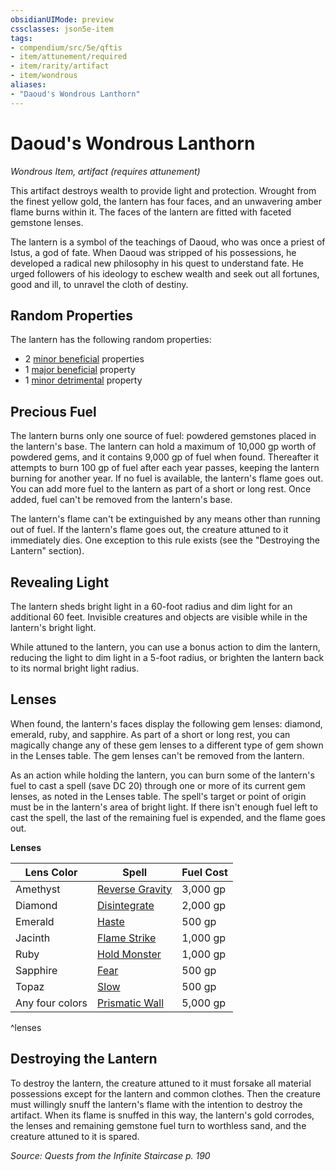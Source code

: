 ```yaml
---
obsidianUIMode: preview
cssclasses: json5e-item
tags:
- compendium/src/5e/qftis
- item/attunement/required
- item/rarity/artifact
- item/wondrous
aliases: 
- "Daoud's Wondrous Lanthorn"
---
```

# Daoud's Wondrous Lanthorn
*Wondrous Item, artifact (requires attunement)*  


This artifact destroys wealth to provide light and protection. Wrought from the finest yellow gold, the lantern has four faces, and an unwavering amber flame burns within it. The faces of the lantern are fitted with faceted gemstone lenses.

The lantern is a symbol of the teachings of Daoud, who was once a priest of Istus, a god of fate. When Daoud was stripped of his possessions, he developed a radical new philosophy in his quest to understand fate. He urged followers of his ideology to eschew wealth and seek out all fortunes, good and ill, to unravel the cloth of destiny.

## Random Properties

The lantern has the following random properties:

- 2 [minor beneficial](/Systems/5e/tables/artifact-properties-minor-beneficial-properties.md) properties  
- 1 [major beneficial](/Systems/5e/tables/artifact-properties-major-beneficial-properties.md) property  
- 1 [minor detrimental](/Systems/5e/tables/artifact-properties-minor-detrimental-properties.md) property  

## Precious Fuel

The lantern burns only one source of fuel: powdered gemstones placed in the lantern's base. The lantern can hold a maximum of 10,000 gp worth of powdered gems, and it contains 9,000 gp of fuel when found. Thereafter it attempts to burn 100 gp of fuel after each year passes, keeping the lantern burning for another year. If no fuel is available, the lantern's flame goes out. You can add more fuel to the lantern as part of a short or long rest. Once added, fuel can't be removed from the lantern's base.

The lantern's flame can't be extinguished by any means other than running out of fuel. If the lantern's flame goes out, the creature attuned to it immediately dies. One exception to this rule exists (see the "Destroying the Lantern" section).

## Revealing Light

The lantern sheds bright light in a 60-foot radius and dim light for an additional 60 feet. Invisible creatures and objects are visible while in the lantern's bright light.

While attuned to the lantern, you can use a bonus action to dim the lantern, reducing the light to dim light in a 5-foot radius, or brighten the lantern back to its normal bright light radius.

## Lenses

When found, the lantern's faces display the following gem lenses: diamond, emerald, ruby, and sapphire. As part of a short or long rest, you can magically change any of these gem lenses to a different type of gem shown in the Lenses table. The gem lenses can't be removed from the lantern.

As an action while holding the lantern, you can burn some of the lantern's fuel to cast a spell (save DC 20) through one or more of its current gem lenses, as noted in the Lenses table. The spell's target or point of origin must be in the lantern's area of bright light. If there isn't enough fuel left to cast the spell, the last of the remaining fuel is expended, and the flame goes out.

**Lenses**

| Lens Color | Spell | Fuel Cost |
|------------|-------|-----------|
| Amethyst | [Reverse Gravity](/Systems/5e/spells/reverse-gravity.md) | 3,000 gp |
| Diamond | [Disintegrate](/Systems/5e/spells/disintegrate.md) | 2,000 gp |
| Emerald | [Haste](/Systems/5e/spells/haste.md) | 500 gp |
| Jacinth | [Flame Strike](/Systems/5e/spells/flame-strike.md) | 1,000 gp |
| Ruby | [Hold Monster](/Systems/5e/spells/hold-monster.md) | 1,000 gp |
| Sapphire | [Fear](/Systems/5e/spells/fear.md) | 500 gp |
| Topaz | [Slow](/Systems/5e/spells/slow.md) | 500 gp |
| Any four colors | [Prismatic Wall](/Systems/5e/spells/prismatic-wall.md) | 5,000 gp |
^lenses

## Destroying the Lantern

To destroy the lantern, the creature attuned to it must forsake all material possessions except for the lantern and common clothes. Then the creature must willingly snuff the lantern's flame with the intention to destroy the artifact. When its flame is snuffed in this way, the lantern's gold corrodes, the lenses and remaining gemstone fuel turn to worthless sand, and the creature attuned to it is spared.

*Source: Quests from the Infinite Staircase p. 190*